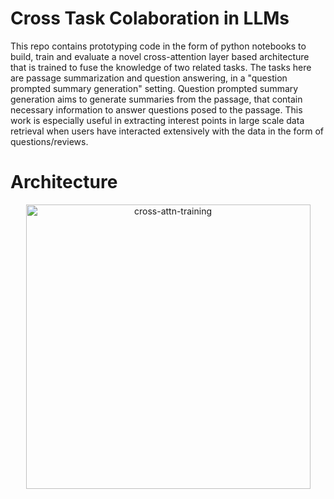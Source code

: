 # Cross Task Colaboration in LLMs
This repo contains prototyping code in the form of python notebooks to build, train and evaluate a novel cross-attention layer based architecture that is trained to fuse the knowledge of two related tasks. The tasks here are passage summarization and question answering, in a "question prompted summary generation" setting. Question prompted summary generation aims to generate summaries from the passage, that contain necessary information to answer questions posed to the passage. This work is especially useful in extracting interest points in large scale data retrieval when users have interacted extensively with the data in the form of questions/reviews.

# Architecture
<p align="center">
  <img width="455" alt="cross-attn-training" src="https://github.com/iwinterknight/LLMs_Cross_Task_Colab/assets/37212007/406113f0-fedd-4b5b-9e6b-19327c29a7f2">
</p>
